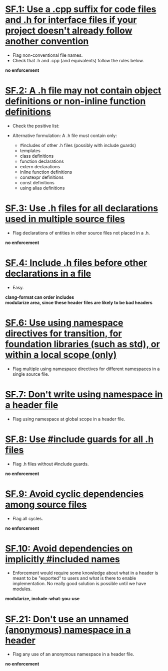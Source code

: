 # [SF.1: Use a .cpp suffix for code files and .h for interface files if your project doesn't already follow another convention](https://github.com/isocpp/CppCoreGuidelines/blob/master/CppCoreGuidelines.md#sf1-use-a-cpp-suffix-for-code-files-and-h-for-interface-files-if-your-project-doesnt-already-follow-another-convention)

- Flag non-conventional file names.
- Check that .h and .cpp (and equivalents) follow the rules below.

**no enforcement**

# [SF.2: A .h file may not contain object definitions or non-inline function definitions](https://github.com/isocpp/CppCoreGuidelines/blob/master/CppCoreGuidelines.md#sf2-a-h-file-may-not-contain-object-definitions-or-non-inline-function-definitions)

- Check the positive list:
- Alternative formulation: A .h file must contain only:

    - #includes of other .h files (possibly with include guards)
    - templates
    - class definitions
    - function declarations
    - extern declarations
    - inline function definitions
    - constexpr definitions
    - const definitions
    - using alias definitions

# [SF.3: Use .h files for all declarations used in multiple source files](https://github.com/isocpp/CppCoreGuidelines/blob/master/CppCoreGuidelines.md#sf3-use-h-files-for-all-declarations-used-in-multiple-source-files)

- Flag declarations of entities in other source files not placed in a .h.

**no enforcement**

# [SF.4: Include .h files before other declarations in a file](https://github.com/isocpp/CppCoreGuidelines/blob/master/CppCoreGuidelines.md#sf4-include-h-files-before-other-declarations-in-a-file)

- Easy.

**clang-format can order includes   
modularize area, since these header files are likely to be bad headers**

# [SF.6: Use using namespace directives for transition, for foundation libraries (such as std), or within a local scope (only)](https://github.com/isocpp/CppCoreGuidelines/blob/master/CppCoreGuidelines.md#sf6-use-using-namespace-directives-for-transition-for-foundation-libraries-such-as-std-or-within-a-local-scope-only)

- Flag multiple using namespace directives for different namespaces in a single source file.

# [SF.7: Don't write using namespace in a header file](https://github.com/isocpp/CppCoreGuidelines/blob/master/CppCoreGuidelines.md#sf7-dont-write-using-namespace-in-a-header-file)

- Flag using namespace at global scope in a header file.

# [SF.8: Use #include guards for all .h files](https://github.com/isocpp/CppCoreGuidelines/blob/master/CppCoreGuidelines.md#sf8-use-include-guards-for-all-h-files)

- Flag .h files without #include guards.

**no enforcement**

# [SF.9: Avoid cyclic dependencies among source files](https://github.com/isocpp/CppCoreGuidelines/blob/master/CppCoreGuidelines.md#sf9-avoid-cyclic-dependencies-among-source-files)

- Flag all cycles.

**no enforcement**

# [SF.10: Avoid dependencies on implicitly #included names](https://github.com/isocpp/CppCoreGuidelines/blob/master/CppCoreGuidelines.md#sf10-avoid-dependencies-on-implicitly-included-names)

- Enforcement would require some knowledge about what in a header is meant to be "exported" to users and what is there to enable implementation. No really good solution is possible until we have modules.

**modularize, include-what-you-use**

# [SF.21: Don't use an unnamed (anonymous) namespace in a header](https://github.com/isocpp/CppCoreGuidelines/blob/master/CppCoreGuidelines.md#sf21-dont-use-an-unnamed-anonymous-namespace-in-a-header)

- Flag any use of an anonymous namespace in a header file.

**no enforcement**
